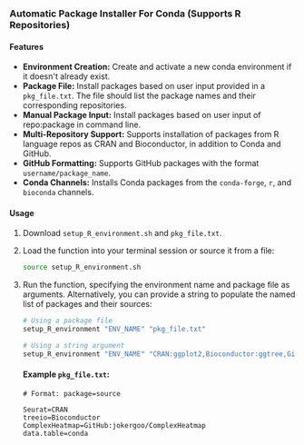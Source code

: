 ### Automatic Package Installer For Conda (Supports R Repositories)

#### Features

- **Environment Creation:** Create and activate a new conda environment if it doesn't already exist.
- **Package File:** Install packages based on user input provided in a `pkg_file.txt`. The file should list the package names and their corresponding repositories.
- **Manual Package Input:** Install packages based on user input of repo:package in command line.
- **Multi-Repository Support:** Supports installation of packages from R language repos as CRAN and Bioconductor, in addition to Conda and GitHub.
- **GitHub Formatting:** Supports GitHub packages with the format `username/package_name`.
- **Conda Channels:** Installs Conda packages from the `conda-forge`, `r`, and `bioconda` channels.


#### Usage
1. Download `setup_R_environment.sh` and `pkg_file.txt`. 
2. Load the function into your terminal session or source it from a file:
   ```bash
   source setup_R_environment.sh
   
3. Run the function, specifying the environment name and package file as arguments. Alternatively, you can provide a string to populate the named list of packages and their sources:

   ```bash
   # Using a package file
   setup_R_environment "ENV_NAME" "pkg_file.txt"
   
   # Using a string argument
   setup_R_environment "ENV_NAME" "CRAN:ggplot2,Bioconductor:ggtree,GitHub:jokergoo/ComplexHeatmap"
   ```
   #### Example `pkg_file.txt`: 
   ```
   # Format: package=source
   
   Seurat=CRAN
   treeio=Bioconductor
   ComplexHeatmap=GitHub:jokergoo/ComplexHeatmap
   data.table=conda
   ```


